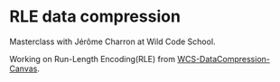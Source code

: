 # RLE data compression

Masterclass with Jérôme Charron at Wild Code School.

Working on Run-Length Encoding(RLE) from [WCS-DataCompression-Canvas](https://github.com/jeromecharron/WCS-DataCompression-Canvas).
